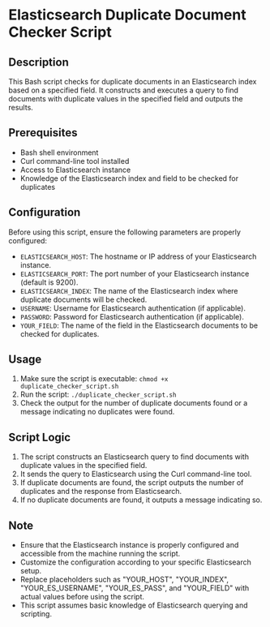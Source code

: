 # Elasticsearch Duplicate Document Checker Script

## Description

This Bash script checks for duplicate documents in an Elasticsearch index based on a specified field. It constructs and executes a query to find documents with duplicate values in the specified field and outputs the results.

## Prerequisites

- Bash shell environment
- Curl command-line tool installed
- Access to Elasticsearch instance
- Knowledge of the Elasticsearch index and field to be checked for duplicates

## Configuration

Before using this script, ensure the following parameters are properly configured:

- `ELASTICSEARCH_HOST`: The hostname or IP address of your Elasticsearch instance.
- `ELASTICSEARCH_PORT`: The port number of your Elasticsearch instance (default is 9200).
- `ELASTICSEARCH_INDEX`: The name of the Elasticsearch index where duplicate documents will be checked.
- `USERNAME`: Username for Elasticsearch authentication (if applicable).
- `PASSWORD`: Password for Elasticsearch authentication (if applicable).
- `YOUR_FIELD`: The name of the field in the Elasticsearch documents to be checked for duplicates.

## Usage

1. Make sure the script is executable: `chmod +x duplicate_checker_script.sh`
2. Run the script: `./duplicate_checker_script.sh`
3. Check the output for the number of duplicate documents found or a message indicating no duplicates were found.

## Script Logic

1. The script constructs an Elasticsearch query to find documents with duplicate values in the specified field.
2. It sends the query to Elasticsearch using the Curl command-line tool.
3. If duplicate documents are found, the script outputs the number of duplicates and the response from Elasticsearch.
4. If no duplicate documents are found, it outputs a message indicating so.

## Note

- Ensure that the Elasticsearch instance is properly configured and accessible from the machine running the script.
- Customize the configuration according to your specific Elasticsearch setup.
- Replace placeholders such as "YOUR_HOST", "YOUR_INDEX", "YOUR_ES_USERNAME", "YOUR_ES_PASS", and "YOUR_FIELD" with actual values before using the script.
- This script assumes basic knowledge of Elasticsearch querying and scripting.
